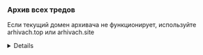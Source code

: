 ### Архив всех тредов

Если текущий домен архивача не функционирует, используйте arhivach.top или arhivach.site

<details>

* Тред #1 http://arhivach.xyz/thread/39799/
* Тред #2 http://arhivach.xyz/thread/44499/
* Тред #3 http://arhivach.xyz/thread/58188/
* Тред #4 http://arhivach.xyz/thread/69985/
* Тред #5 http://arhivach.xyz/thread/73510/
* Тред #6 http://arhivach.xyz/thread/83856/
* Тред #7 http://arhivach.xyz/thread/98381/
* Тред #8 http://arhivach.xyz/thread/102985/
* Тред #9 http://arhivach.xyz/thread/115937/
* Тред #10 http://arhivach.xyz/thread/122337/
* Тред #11 http://arhivach.xyz/thread/125057/
* Тред #12 http://arhivach.xyz/thread/139078/
* Тред #13 http://arhivach.xyz/thread/150550/
* Тред #14 http://arhivach.xyz/thread/156514/
* Тред #15 http://arhivach.xyz/thread/165777/
* Тред #16 http://arhivach.xyz/thread/171187/
* Тред #17 http://arhivach.xyz/thread/176445/
* Тред #18 http://arhivach.xyz/thread/179760/
* Тред #19 https://arhivach.xyz/thread/182273/
* Тред #20 https://arhivach.xyz/thread/189281/
* Тред #21 https://arhivach.xyz/thread/195243/
* Тред #22 https://arhivach.xyz/thread/210997/
* Тред #23 https://arhivach.xyz/thread/218192/
* Тред #24 https://arhivach.xyz/thread/228847/
* Тред #25 https://arhivach.xyz/thread/231979/
* Тред #26 https://arhivach.xyz/thread/236411/
* Тред #27 https://arhivach.xyz/thread/245630/
* Тред #28 https://arhivach.xyz/thread/252736/
* Тред #29 https://arhivach.xyz/thread/257285/
* Тред #30 https://arhivach.xyz/thread/269392/
* Тред #31 https://arhivach.xyz/thread/276953/
* Тред #32 https://arhivach.xyz/thread/282229/
* Тред #33 https://arhivach.xyz/thread/289401/
* Тред #34 https://arhivach.xyz/thread/294887/
* Тред #35 https://arhivach.xyz/thread/301079/
* Тред #36 https://arhivach.xyz/thread/301106/
* Тред #37 https://arhivach.xyz/thread/316448/
* Тред #38 https://arhivach.xyz/thread/331257/
* Тред #39 https://arhivach.xyz/thread/337887/
* Тред #40 https://arhivach.xyz/thread/348207/
* Тред #41 https://arhivach.xyz/thread/348212/
* Тред #42 https://arhivach.xyz/thread/364220/
* Тред #43 https://arhivach.xyz/thread/372132/
* Тред #44 https://arhivach.xyz/thread/380949/
* Тред #45 https://arhivach.xyz/thread/389625/
* Тред #46 https://arhivach.xyz/thread/411166/
* Тред #47 https://arhivach.xyz/thread/411170/
* Тред #48 https://arhivach.xyz/thread/435761/
* Тред #49 https://arhivach.xyz/thread/435762/
* Тред #50 [>>605863](https://2ch.hk/p/res/605863.html) | <https://arhivach.xyz/thread/435763/>
* Тред #51 [>>609679](https://2ch.hk/p/res/609679.html) | <https://arhivach.xyz/thread/440596/>
* Тред #52 [>>612827](https://2ch.hk/p/res/612827.html) | <https://arhivach.xyz/thread/448293/>
* Тред #53 [>>616792](https://2ch.hk/p/res/616792.html) | <https://arhivach.xyz/thread/460939/>
* Тред #54 [>>622865](https://2ch.hk/p/res/622865.html) | <https://arhivach.xyz/thread/468478/>
* Тред #55 [>>627878](https://2ch.hk/p/res/627878.html) | <https://arhivach.xyz/thread/480739/>
* Тред #56 [>>633115](https://2ch.hk/p/res/633115.html) | <https://arhivach.xyz/thread/495506/>
* Тред #57 [>>638095](https://2ch.hk/p/res/638095.html) | <https://arhivach.xyz/thread/531640/>
* Тред #58 [>>642160](https://2ch.hk/p/res/642160.html) | <https://arhivach.xyz/thread/547866/>
* Тред #59 [>>644865](https://2ch.hk/p/res/644865.html)
* Тред #60 [>>647753](https://2ch.hk/p/res/647753.html)
* Тред #61 [>>650053](https://2ch.hk/p/res/650053.html)
* Тред #62 [>>652063](https://2ch.hk/p/res/652063.html)
* Тред #63 [>>653648](https://2ch.hk/p/res/653648.html)
* Тред #64 [>>655083](https://2ch.hk/p/res/655083.html)
* Тред #65 [>>657202](https://2ch.hk/p/res/657202.html)
* Тред #66 [>>660049](https://2ch.hk/p/res/660049.html) | <https://arhivach.xyz/thread/589910/>
* Тред #67 [>>665412](https://2ch.hk/p/res/665412.html) | <https://arhivach.xyz/thread/589912/>
* Тред #68 [>>667272](https://2ch.hk/p/res/667272.html) | <https://arhivach.xyz/thread/589913/>
* Тред #69 [>>670398](https://2ch.hk/p/res/670398.html) | <https://arhivach.xyz/thread/589920/>
* Тред #70 [>>673176](https://2ch.hk/p/res/673176.html) | <https://arhivach.xyz/thread/627177/>
* Тред #71 [>>676833](https://2ch.hk/p/res/676833.html) | <https://arhivach.xyz/thread/627178/>
* Тред #72 [>>679251](https://2ch.hk/p/res/679251.html) | <https://arhivach.xyz/thread/651773/>
* Тред #73 [>>682350](https://2ch.hk/p/res/682350.html) | <https://arhivach.xyz/thread/651774/>
* Тред #74 [>>685698](https://2ch.hk/p/res/685698.html)
* Тред #75 [>>689466](https://2ch.hk/p/res/689466.html)
* Тред #76 [>>692126](https://2ch.hk/p/res/692126.html)
* Тред #77 [>>694845](https://2ch.hk/p/res/694845.html)
* Тред #78 [>>698572](https://2ch.hk/p/res/698572.html)
* Тред #79 [>>701764](https://2ch.hk/p/res/701764.html)
* Тред #80 [>>706027](https://2ch.hk/p/res/706027.html)
* Тред #81 [>>708925](https://2ch.hk/p/res/708925.html)
* Тред #82 [>>713542](https://2ch.hk/p/res/713542.html) | <https://arhivach.xyz/thread/685515/>
* Тред #83 [>>722148](https://2ch.hk/p/res/722148.html) | <https://arhivach.xyz/thread/737107/>
* Тред #84 [>>727339](https://2ch.hk/p/res/727339.html) | <https://arhivach.xyz/thread/701313/>
* Тред #85 [>>733569](https://2ch.hk/p/res/733569.html) | <https://arhivach.xyz/thread/737108/>
* Тред #86 [>>737648](https://2ch.hk/p/res/737648.html) | <https://arhivach.xyz/thread/737109/>
* Тред #87 [>>745187](https://2ch.hk/p/res/745187.html) | <https://arhivach.xyz/thread/737110/>
* Тред #88 [>>752140](https://2ch.hk/p/res/752140.html) | <https://arhivach.xyz/thread/737111/>
* Тред #89 [>>755586](https://2ch.hk/p/res/755586.html) | <https://arhivach.xyz/thread/745964/>
* Тред #90 [>>757573](https://2ch.hk/p/res/757573.html) | <https://arhivach.xyz/thread/745963/>
* Тред #91 [>>760776](https://2ch.hk/p/res/760776.html) | <https://arhivach.xyz/thread/751377/>
* Тред #92 [>>763977](https://2ch.hk/p/res/763977.html) | <https://arhivach.xyz/thread/755566/>
* Тред #93 [>>766070](https://2ch.hk/p/res/766070.html) | <https://arhivach.xyz/thread/763383/>
* Тред #94 [>>770338](https://2ch.hk/p/res/770338.html) | <https://arhivach.xyz/thread/791720/>
* Тред #95 [>>775301](https://2ch.hk/p/res/775301.html) | <https://arhivach.xyz/thread/791721/>
* Тред #96 [>>778815](https://2ch.hk/p/res/778815.html) | <https://arhivach.xyz/thread/796222/>
* Тред #97 [>>781695](https://2ch.hk/p/res/781695.html) | <https://arhivach.xyz/thread/796792/>
* Тред #98 [>>783112](https://2ch.hk/p/res/783112.html) | <https://arhivach.xyz/thread/801394/>
* Тред #99 [>>785148](https://2ch.hk/p/res/785148.html) | <https://arhivach.xyz/thread/804149/>
* Тред #100 [>>786842](https://2ch.hk/p/res/786842.html) | <https://arhivach.xyz/thread/808048/>
* Тред #101 [>>789025](https://2ch.hk/p/res/789025.html) | <https://arhivach.xyz/thread/814783/>
* Тред #102 [>>792038](https://2ch.hk/p/res/792038.html) | <https://arhivach.xyz/thread/820869/>
* Тред #103 [>>794300](https://2ch.hk/p/res/794300.html) | <https://arhivach.xyz/thread/826057/>
* Тред #104 [>>796275](https://2ch.hk/p/res/796275.html) | <https://arhivach.xyz/thread/827749/>
* Тред #105 [>>798437](https://2ch.hk/p/res/798437.html) | <https://arhivach.xyz/thread/844918/>
* Тред #106 [>>802062](https://2ch.hk/p/res/802062.html) | <https://arhivach.xyz/thread/853838/>
* Тред #107 [>>804782](https://2ch.hk/p/res/804782.html) | <https://arhivach.xyz/thread/859475/>
* Тред #108 [>>807911](https://2ch.hk/p/res/807911.html) | <https://arhivach.xyz/thread/871772/>
* Тред #109 [>>812429](https://2ch.hk/p/res/812429.html) | <https://arhivach.xyz/thread/878476/>
* Тред #110 [>>815899](https://2ch.hk/p/res/815899.html) | <https://arhivach.xyz/thread/883860/>
* Тред #111 [>>819396](https://2ch.hk/p/res/819396.html) | <https://arhivach.xyz/thread/895269/>
* Тред #112 [>>824053](https://2ch.hk/p/res/824053.html) | <https://arhivach.xyz/thread/898594/>
* Тред #113 [>>826542](https://2ch.hk/p/res/826542.html) | <https://arhivach.xyz/thread/905388/>
* Тред #114 [>>828476](https://2ch.hk/p/res/828476.html) | <https://arhivach.xyz/thread/906965/>
* Тред #115 [>>832191](https://2ch.hk/p/res/832191.html) | <https://arhivach.xyz/thread/923268/>
* Тред #116 [>>836151](https://2ch.hk/p/res/836151.html) | <https://arhivach.xyz/thread/937088/>
* Тред #117 [>>839578](https://2ch.hk/p/res/839578.html) | <https://arhivach.xyz/thread/952196/>
* Тред #118 [>>844458](https://2ch.hk/p/res/844458.html) | <https://arhivach.xyz/thread/982843/>
* Тред #119 [>>848571](https://2ch.hk/p/res/848571.html) | <https://arhivach.xyz/thread/984007/>
* Тред #120 [>>852102](https://2ch.hk/p/res/852102.html) | <https://arhivach.xyz/thread/997804/>
* Тред #121 [>>855994](https://2ch.hk/p/res/855994.html) | <https://arhivach.xyz/thread/1041836/>
* Тред #122 [>>859839](https://2ch.hk/p/res/859839.html) | <https://arhivach.xyz/thread/1041835/>
* Тред #123 [>>861600](https://2ch.hk/p/res/861600.html) | <https://arhivach.xyz/thread/1041837/>
* Тред #124 [>>861600](https://2ch.hk/p/res/866037.html) | <https://arhivach.xyz/thread/1091986/>
* Тред #125 [>>861600](https://2ch.hk/p/res/869827.html) | <https://arhivach.xyz/thread/1091987/>
</details>
